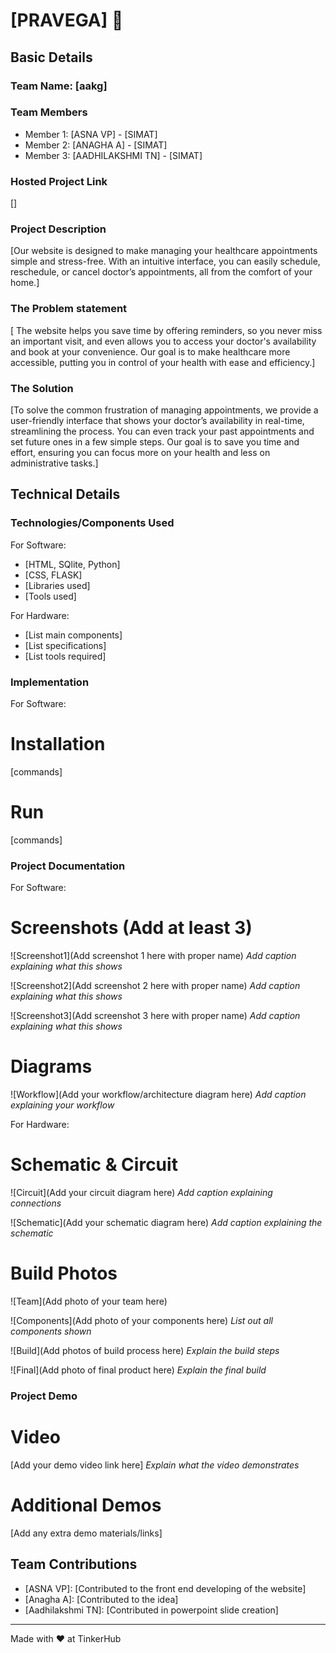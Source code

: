 # [PRAVEGA] 🎯


## Basic Details
### Team Name: [aakg]


### Team Members
- Member 1: [ASNA VP] - [SIMAT]
- Member 2: [ANAGHA A] - [SIMAT]
- Member 3: [AADHILAKSHMI TN] - [SIMAT]

### Hosted Project Link
[]

### Project Description
[Our website is designed to make managing your healthcare appointments simple and stress-free. With an intuitive interface, you can easily schedule, reschedule, or cancel doctor’s appointments, all from the comfort of your home.]
### The Problem statement
[ The website helps you save time by offering reminders, so you never miss an important visit, and even allows you to access your doctor's availability and book at your convenience. Our goal is to make healthcare more accessible, putting you in control of your health with ease and efficiency.]


### The Solution
[To solve the common frustration of managing appointments, we provide a user-friendly interface that shows your doctor’s availability in real-time, streamlining the process. You can even track your past appointments and set future ones in a few simple steps. Our goal is to save you time and effort, ensuring you can focus more on your health and less on administrative tasks.]

## Technical Details
### Technologies/Components Used
For Software:
- [HTML, SQlite, Python]
- [CSS, FLASK]
- [Libraries used]
- [Tools used]

For Hardware:
- [List main components]
- [List specifications]
- [List tools required]

### Implementation
For Software:
# Installation
[commands]

# Run
[commands]

### Project Documentation
For Software:

# Screenshots (Add at least 3)
![Screenshot1](Add screenshot 1 here with proper name)
*Add caption explaining what this shows*

![Screenshot2](Add screenshot 2 here with proper name)
*Add caption explaining what this shows*

![Screenshot3](Add screenshot 3 here with proper name)
*Add caption explaining what this shows*

# Diagrams
![Workflow](Add your workflow/architecture diagram here)
*Add caption explaining your workflow*

For Hardware:

# Schematic & Circuit
![Circuit](Add your circuit diagram here)
*Add caption explaining connections*

![Schematic](Add your schematic diagram here)
*Add caption explaining the schematic*

# Build Photos
![Team](Add photo of your team here)


![Components](Add photo of your components here)
*List out all components shown*

![Build](Add photos of build process here)
*Explain the build steps*

![Final](Add photo of final product here)
*Explain the final build*

### Project Demo
# Video
[Add your demo video link here]
*Explain what the video demonstrates*

# Additional Demos
[Add any extra demo materials/links]

## Team Contributions
- [ASNA VP]: [Contributed to the front end developing of the website]
- [Anagha A]: [Contributed to the idea]
- [Aadhilakshmi TN]: [Contributed in powerpoint slide creation]

---
Made with ❤️ at TinkerHub
